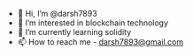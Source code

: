 - 👋 Hi, I’m @darsh7893
- 👀 I’m interested in blockchain technology
- 🌱 I’m currently learning solidity
- 📫 How to reach me - darsh7893@gmail.com

<!---
darsh7893/darsh7893 is a ✨ special ✨ repository because its `README.md` (this file) appears on your GitHub profile.
You can click the Preview link to take a look at your changes.
--->
